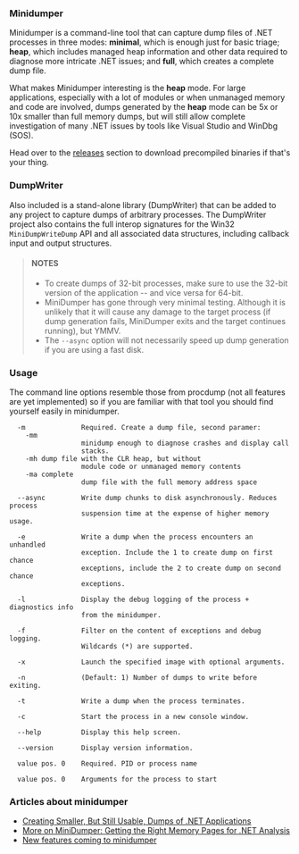 ### Minidumper

Minidumper is a command-line tool that can capture dump files of .NET processes in three modes: **minimal**, which is enough just for basic triage; **heap**, which includes managed heap information and other data required to diagnose more intricate .NET issues; and **full**, which creates a complete dump file.

What makes Minidumper interesting is the **heap** mode. For large applications, especially with a lot of modules or when unmanaged memory and code are involved, dumps generated by the **heap** mode can be 5x or 10x smaller than full memory dumps, but will still allow complete investigation of many .NET issues by tools like Visual Studio and WinDbg (SOS).

Head over to the [releases](https://github.com/goldshtn/minidumper/releases) section to download precompiled binaries if that's your thing.

### DumpWriter

Also included is a stand-alone library (DumpWriter) that can be added to any project to capture dumps of arbitrary processes. The DumpWriter project also contains the full interop signatures for the Win32 `MiniDumpWriteDump` API and all associated data structures, including callback input and output structures.

> #### NOTES
> * To create dumps of 32-bit processes, make sure to use the 32-bit version of the application -- and vice versa for 64-bit.
> * MiniDumper has gone through very minimal testing. Although it is unlikely that it will cause any damage to the target process (if dump generation fails, MiniDumper exits and the target continues running), but YMMV.
> * The `--async` option will not necessarily speed up dump generation if you are using a fast disk.

### Usage

The command line options resemble those from procdump (not all features are yet implemented) so if you are familiar with that tool you should find yourself easily in minidumper.

```
  -m              Required. Create a dump file, second paramer:
    -mm
                  minidump enough to diagnose crashes and display call
                  stacks.
    -mh dump file with the CLR heap, but without
                  module code or unmanaged memory contents
    -ma complete
                  dump file with the full memory address space

  --async         Write dump chunks to disk asynchronously. Reduces process
                  suspension time at the expense of higher memory usage.

  -e              Write a dump when the process encounters an unhandled
                  exception. Include the 1 to create dump on first chance
                  exceptions, include the 2 to create dump on second chance
                  exceptions.

  -l              Display the debug logging of the process + diagnostics info
                  from the minidumper.

  -f              Filter on the content of exceptions and debug logging.
                  Wildcards (*) are supported.

  -x              Launch the specified image with optional arguments.

  -n              (Default: 1) Number of dumps to write before exiting.

  -t              Write a dump when the process terminates.

  -c              Start the process in a new console window.

  --help          Display this help screen.

  --version       Display version information.

  value pos. 0    Required. PID or process name

  value pos. 0    Arguments for the process to start
```

### Articles about minidumper

- [Creating Smaller, But Still Usable, Dumps of .NET Applications](http://blogs.microsoft.co.il/sasha/2015/08/19/minidumper-smaller-dumps-net-applications/)
- [More on MiniDumper: Getting the Right Memory Pages for .NET Analysis](http://blogs.microsoft.co.il/sasha/2015/09/30/more-on-minidumper-getting-the-right-memory-pages-for-net-analysis/)
- [New features coming to minidumper](https://lowleveldesign.wordpress.com/2015/12/21/new-features-coming-to-minidumper)
